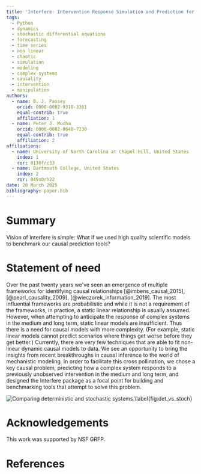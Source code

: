 ```yaml
---
title: 'Interfere: Intervention Response Simulation and Prediction for Stochastic Non-Linear Dynamics'
tags:
  - Python
  - dynamics
  - stochastic differential equations
  - forecasting
  - time series
  - non linear
  - chaotic
  - simulation
  - modeling
  - complex systems
  - causality
  - intervention
  - manipulation
authors:
  - name: D. J. Passey
    orcid: 0000-0002-9310-3361
    equal-contrib: true
    affiliation: 1
  - name: Peter J. Mucha
    orcid: 0000-0002-0648-7230
    equal-contrib: true
    affiliation: 2
affiliations:
  - name: University of North Carolina at Chapel Hill, United States
    index: 1
    ror: 0130frc33
  - name: Dartmouth College, United States
    index: 2
    ror: 049s0rh22
date: 20 March 2025
bibliography: paper.bib
---
```


# Summary
Vision of Interfere is simple: What if we used high quality scientific models to benchmark our causal prediction tools? 

# Statement of need
Over the past twenty years we've seen an emergence of multiple frameworks for identifying causal relationships [@imbens_causal_2015], [@pearl_causality_2009], [@wieczorek_information_2019]. The most influential frameworks are probabilistic and while it is not a requirement of the frameworks, in practice, a static linear relationship is usually assumed. However, when attempting to anticipate the response of complex systems in the medium and long term, static linear models are insufficient. Thus there is a need for causal models with more complexity. (For example, static linear models cannot predict scenarios where things get worse before they get better.) Currently, there are very few techniques that are able to fit non-linear dynamic causal models to data. We see an opportunity to bring the insights from recent breakthroughs in causal inference to the world of mechanistic modeling.  In order to facilitate this cross pollination, we chose a key causal problem, predicting how a complex system responds to a previously unobserved intervention in the medium and long term, and designed the Interfere package as a focal point for building and benchmarking tools that attempt to solve this problem.


![Comparing deterministic and stochastic systems.\label{fig:det_vs_stoch}](/images/det_vs_stoch.png)

# Acknowledgements
This work was supported by NSF GRFP.

# References